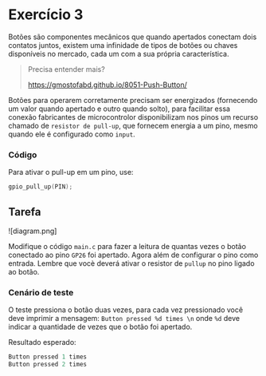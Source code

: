 # Exercício 3

Botões são componentes mecânicos que quando apertados conectam dois contatos juntos, existem uma infinidade de tipos de botões ou chaves disponíveis no mercado, cada um com a sua própria característica. 

> Precisa entender mais?
>
> https://gmostofabd.github.io/8051-Push-Button/

Botões para operarem corretamente precisam ser energizados (fornecendo um valor quando apertado e outro quando solto), para facilitar essa conexão fabricantes de microcontrolor disponibilizam nos pinos um recurso chamado de `resistor de pull-up`, que fornecem energia a um pino, mesmo quando ele é configurado como `input`.

### Código

Para ativar o pull-up em um pino, use:

```c
gpio_pull_up(PIN);
```

## Tarefa

![diagram.png]

Modifique o código `main.c` para fazer a leitura de quantas vezes o botão conectado ao pino `GP26` foi apertado. Agora além de configurar o pino como entrada. Lembre que vocè deverá ativar o resistor de `pullup` no pino ligado ao botão.

### Cenário de teste

O teste pressiona o botão duas vezes, para cada vez pressionado você deve imprimir a mensagem: `Button pressed %d times \n` onde `%d` deve indicar a quantidade de vezes que o botão foi apertado. 

Resultado esperado:

``` c
Button pressed 1 times
Button pressed 2 times
```

